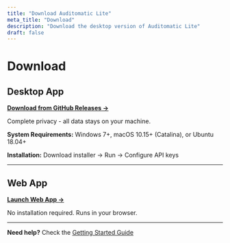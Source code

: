 ```yaml
---
title: "Download Auditomatic Lite"
meta_title: "Download"
description: "Download the desktop version of Auditomatic Lite"
draft: false
---
```


# Download

## Desktop App

**[Download from GitHub Releases →](https://github.com/auditomatic/lite-app/releases)**

Complete privacy - all data stays on your machine.

**System Requirements:** Windows 7+, macOS 10.15+ (Catalina), or Ubuntu 18.04+

**Installation:** Download installer → Run → Configure API keys

---

## Web App

**[Launch Web App →](https://auditomatic.org/app)**

No installation required. Runs in your browser.

---

**Need help?** Check the [Getting Started Guide](/guides/getting-started)